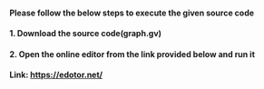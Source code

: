 #### Please follow the below steps to execute the given source code
#### 1. Download the source code(graph.gv)
#### 2. Open the online editor from the link provided below and run it
####   Link: https://edotor.net/

